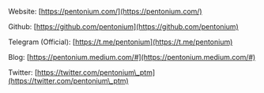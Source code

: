 Website: [https://pentonium.com/](https://pentonium.com/)

Github: [https://github.com/pentonium](https://github.com/pentonium)

Telegram (Official): [https://t.me/pentonium](https://t.me/pentonium)

Blog: [https://pentonium.medium.com/#](https://pentonium.medium.com/#)

Twitter: [https://twitter.com/pentonium\_ptm](https://twitter.com/pentonium\_ptm)
